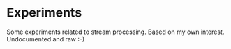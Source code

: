 # Experiments

Some experiments related to stream processing. Based on my own interest. Undocumented and raw :-)
